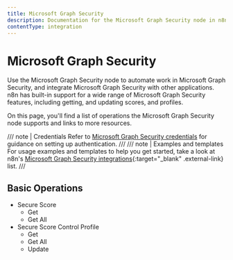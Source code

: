 ```yaml
---
title: Microsoft Graph Security
description: Documentation for the Microsoft Graph Security node in n8n, a workflow automation platform. Includes details of operations and configuration, and links to examples and credentials information.
contentType: integration
---
```


# Microsoft Graph Security

Use the Microsoft Graph Security node to automate work in Microsoft Graph Security, and integrate Microsoft Graph Security with other applications. n8n has built-in support for a wide range of Microsoft Graph Security features, including getting, and updating scores, and profiles. 

On this page, you'll find a list of operations the Microsoft Graph Security node supports and links to more resources.

/// note | Credentials
Refer to [Microsoft Graph Security credentials](/integrations/builtin/credentials/microsoft/) for guidance on setting up authentication. 
///
/// note | Examples and templates
For usage examples and templates to help you get started, take a look at n8n's [Microsoft Graph Security integrations](https://n8n.io/integrations/microsoft-graph-security/){:target="_blank" .external-link} list.
///


## Basic Operations

* Secure Score
    * Get
    * Get All
* Secure Score Control Profile
    * Get
    * Get All
    * Update

